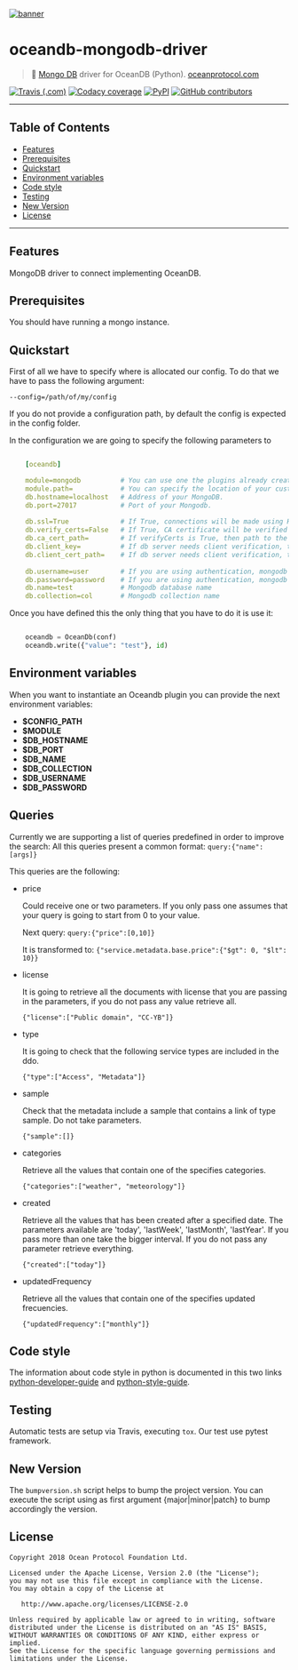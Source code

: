 [![banner](https://raw.githubusercontent.com/oceanprotocol/art/master/github/repo-banner%402x.png)](https://oceanprotocol.com)

# oceandb-mongodb-driver

>    🐳  [Mongo DB](https://www.mongodb.com/) driver for OceanDB (Python).
>    [oceanprotocol.com](https://oceanprotocol.com)

[![Travis (.com)](https://img.shields.io/travis/com/oceanprotocol/oceandb-mongodb-driver.svg)](https://travis-ci.com/oceanprotocol/oceandb-mongodb-driver)
[![Codacy coverage](https://img.shields.io/codacy/coverage/6b8d544ca5064cfeb00e679b265f5ac9.svg)](https://app.codacy.com/project/ocean-protocol/oceandb-mongodb-driver/dashboard)
[![PyPI](https://img.shields.io/pypi/v/oceandb-mongodb-driver.svg)](https://pypi.org/project/oceandb-mongodb-driver/)
[![GitHub contributors](https://img.shields.io/github/contributors/oceanprotocol/oceandb-mongodb-driver.svg)](https://github.com/oceanprotocol/oceandb-mongodb-driver/graphs/contributors)

---

## Table of Contents

  - [Features](#features)
  - [Prerequisites](#prerequisites)
  - [Quickstart](#quickstart)
  - [Environment variables](#environment-variables)
  - [Code style](#code-style)
  - [Testing](#testing)
  - [New Version](#new-version)
  - [License](#license)

---

## Features

MongoDB driver to connect implementing OceanDB.

## Prerequisites

You should have running a mongo instance.

## Quickstart

First of all we have to specify where is allocated our config.
To do that we have to pass the following argument:

```
--config=/path/of/my/config
```

If you do not provide a configuration path, by default the config is expected in the config folder.

In the configuration we are going to specify the following parameters to

```yaml

    [oceandb]

    module=mongodb          # You can use one the plugins already created. Currently we have mongodb and bigchaindb.
    module.path=            # You can specify the location of your custom plugin.
    db.hostname=localhost   # Address of your MongoDB.
    db.port=27017           # Port of your Mongodb.
    
    db.ssl=True             # If True, connections will be made using HTTPS, else using HTTP
    db.verify_certs=False   # If True, CA certificate will be verified
    db.ca_cert_path=        # If verifyCerts is True, then path to the CA cert should be provided here
    db.client_key=          # If db server needs client verification, then provide path to your client key
    db.client_cert_path=    # If db server needs client verification, then provide path to your client certificate
   
    db.username=user        # If you are using authentication, mongodb username.
    db.password=password    # If you are using authentication, mongodb password.
    db.name=test            # Mongodb database name
    db.collection=col       # Mongodb collection name

```

Once you have defined this the only thing that you have to do it is use it:

```python

    oceandb = OceanDb(conf)
    oceandb.write({"value": "test"}, id)

```

## Environment variables

When you want to instantiate an Oceandb plugin you can provide the next environment variables:

- **$CONFIG_PATH** 
- **$MODULE** 
- **$DB_HOSTNAME** 
- **$DB_PORT**
- **$DB_NAME**
- **$DB_COLLECTION**
- **$DB_USERNAME**
- **$DB_PASSWORD**


## Queries

Currently we are supporting a list of queries predefined in order to improve the search:
All this queries present a common format: 
```query:{"name":[args]}```

This queries are the following:
- price
    
    Could receive one or two parameters. If you only pass one assumes that your query is going to start from 0 to your value.
        
    Next query:
    `query:{"price":[0,10]}`
    
    It is transformed to:
    `{"service.metadata.base.price":{"$gt": 0, "$lt": 10}}`
        
- license
    
    It is going to retrieve all the documents with license that you are passing in the parameters, 
    if you do not pass any value retrieve all.
        
    `{"license":["Public domain", "CC-YB"]}`
    
- type
    
    It is going to check that the following service types are included in the ddo.
    
    `{"type":["Access", "Metadata"]}`

- sample

    Check that the metadata include a sample that contains a link of type sample. Do not take parameters.
    
    `{"sample":[]}`
    
- categories

    Retrieve all the values that contain one of the specifies categories.
    
    `{"categories":["weather", "meteorology"]}`
    
- created

    Retrieve all the values that has been created after a specified date. 
    The parameters available are 'today', 'lastWeek', 'lastMonth', 'lastYear'. If you pass more than one take the bigger interval.
    If you do not pass any parameter retrieve everything.
    
    `{"created":["today"]}`
    
- updatedFrequency

    Retrieve all the values that contain one of the specifies updated frecuencies.
    
    `{"updatedFrequency":["monthly"]}`

## Code style

The information about code style in python is documented in this two links [python-developer-guide](https://github.com/oceanprotocol/dev-ocean/blob/master/doc/development/python-developer-guide.md)
and [python-style-guide](https://github.com/oceanprotocol/dev-ocean/blob/master/doc/development/python-style-guide.md).
    
## Testing

Automatic tests are setup via Travis, executing `tox`.
Our test use pytest framework.

## New Version

The `bumpversion.sh` script helps to bump the project version. You can execute the script using as first argument {major|minor|patch} to bump accordingly the version.

## License

```
Copyright 2018 Ocean Protocol Foundation Ltd.

Licensed under the Apache License, Version 2.0 (the "License");
you may not use this file except in compliance with the License.
You may obtain a copy of the License at

   http://www.apache.org/licenses/LICENSE-2.0

Unless required by applicable law or agreed to in writing, software
distributed under the License is distributed on an "AS IS" BASIS,
WITHOUT WARRANTIES OR CONDITIONS OF ANY KIND, either express or implied.
See the License for the specific language governing permissions and
limitations under the License.
